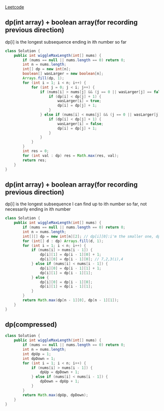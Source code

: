 [Leetcode](https://leetcode.com/problems/wiggle-subsequence/)

## dp(int array) + boolean array(for recording previous direction)
dp[i] is the longest subsequence ending in ith number so far
```java
class Solution {
    public int wiggleMaxLength(int[] nums) {
        if (nums == null || nums.length == 0) return 0;
        int n = nums.length;
        int[] dp = new int[n];
        boolean[] wasLarger = new boolean[n];
        Arrays.fill(dp, 1);
        for (int i = 1; i < n; i++) {
            for (int j = 0; j < i; j++) {
                if (nums[i] > nums[j] && (j == 0 || wasLarger[j] == false)) {
                    if (dp[i] < dp[j] + 1) {
                        wasLarger[i] = true;
                        dp[i] = dp[j] + 1;
                    }
                } else if (nums[i] < nums[j] && (j == 0 || wasLarger[j] == true)) {
                    if (dp[i] < dp[j] + 1) {
                        wasLarger[i] = false;
                        dp[i] = dp[j] + 1;
                    }
                }
            }
        }
        int res = 0;
        for (int val : dp) res = Math.max(res, val);
        return res;
    }
}
```

## dp(int array) + boolean array(for recording previous direction)
dp[i] is the longest subsequence I can find up to ith number so far, not necessarily ending in ith number
```java
class Solution {
    public int wiggleMaxLength(int[] nums) {
        if (nums == null || nums.length == 0) return 0;
        int n = nums.length;
        int[][] dp = new int[n][2]; // dp[i][0]:i'm the smaller one, dp[i][1]:i'm the larger one
        for (int[] d : dp) Arrays.fill(d, 1);
        for (int i = 1; i < n; i++) {
            if (nums[i] > nums[i - 1]) {
                dp[i][1] = dp[i - 1][0] + 1;
                dp[i][0] = dp[i - 1][0]; // 7,2,3(i),4
            } else if (nums[i] < nums[i - 1]) {
                dp[i][0] = dp[i - 1][1] + 1;
                dp[i][1] = dp[i - 1][1];
            } else {
                dp[i][0] = dp[i - 1][0];
                dp[i][1] = dp[i - 1][1];
            }
        }
        return Math.max(dp[n - 1][0], dp[n - 1][1]);
    }
}
```

## dp(compressed)
```java
class Solution {
    public int wiggleMaxLength(int[] nums) {
        if (nums == null || nums.length == 0) return 0;
        int n = nums.length;
        int dpUp = 1;
        int dpDown = 1;
        for (int i = 1; i < n; i++) {
            if (nums[i] > nums[i - 1]) {
                dpUp = dpDown + 1;
            } else if (nums[i] < nums[i - 1]) {
                dpDown = dpUp + 1;
            }
        }
        return Math.max(dpUp, dpDown);
    }
}
```
